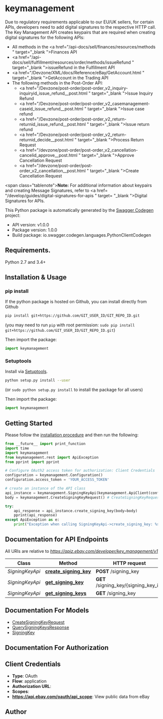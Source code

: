 # keymanagement
Due to regulatory requirements applicable to our EU/UK sellers, for certain APIs, developers need to add digital signatures to the respective HTTP call. The Key Management API creates keypairs that are required when creating digital signatures for the following APIs:<ul><li>All methods in the <a href=\"/api-docs/sell/finances/resources/methods \" target=\"_blank \">Finances API</a></li><li><a href=\"/api-docs/sell/fulfillment/resources/order/methods/issueRefund \" target=\"_blank \">issueRefund</a> in the Fulfillment API</li><li><a href=\"/Devzone/XML/docs/Reference/eBay/GetAccount.html \" target=\"_blank \">GetAccount</a> in the Trading API</li><li>The following methods in the Post-Order API:<ul><li><a href=\"/Devzone/post-order/post-order_v2_inquiry-inquiryid_issue_refund__post.html \" target=\"_blank \">Issue Inquiry Refund</a></li><li><a href=\"/Devzone/post-order/post-order_v2_casemanagement-caseid_issue_refund__post.html \" target=\"_blank \">Issue case refund</a></li><li><a href=\"/Devzone/post-order/post-order_v2_return-returnid_issue_refund__post.html \" target=\"_blank \">Issue return refund</a></li><li><a href=\"/Devzone/post-order/post-order_v2_return-returnid_decide__post.html \" target=\"_blank \">Process Return Request</a></li><li><a href=\"/devzone/post-order/post-order_v2_cancellation-cancelid_approve__post.html \" target=\"_blank \">Approve Cancellation Request</a></li><li><a href=\"/devzone/post-order/post-order_v2_cancellation__post.html \" target=\"_blank \">Create Cancellation Request</a></li></ul></li></ul><span class=\"tablenote\"><b>Note:</b> For additional information about keypairs and creating Message Signatures, refer to <a href= \"/develop/guides/digital-signatures-for-apis \" target= \"_blank \">Digital Signatures for APIs</a>.</span>

This Python package is automatically generated by the [Swagger Codegen](https://github.com/swagger-api/swagger-codegen) project:

- API version: v1.0.0
- Package version: 1.0.0
- Build package: io.swagger.codegen.languages.PythonClientCodegen

## Requirements.

Python 2.7 and 3.4+

## Installation & Usage
### pip install

If the python package is hosted on Github, you can install directly from Github

```sh
pip install git+https://github.com/GIT_USER_ID/GIT_REPO_ID.git
```
(you may need to run `pip` with root permission: `sudo pip install git+https://github.com/GIT_USER_ID/GIT_REPO_ID.git`)

Then import the package:
```python
import keymanagement 
```

### Setuptools

Install via [Setuptools](http://pypi.python.org/pypi/setuptools).

```sh
python setup.py install --user
```
(or `sudo python setup.py install` to install the package for all users)

Then import the package:
```python
import keymanagement
```

## Getting Started

Please follow the [installation procedure](#installation--usage) and then run the following:

```python
from __future__ import print_function
import time
import keymanagement
from keymanagement.rest import ApiException
from pprint import pprint

# Configure OAuth2 access token for authorization: Client Credentials
configuration = keymanagement.Configuration()
configuration.access_token = 'YOUR_ACCESS_TOKEN'

# create an instance of the API class
api_instance = keymanagement.SigningKeyApi(keymanagement.ApiClient(configuration))
body = keymanagement.CreateSigningKeyRequest() # CreateSigningKeyRequest |  (optional)

try:
    api_response = api_instance.create_signing_key(body=body)
    pprint(api_response)
except ApiException as e:
    print("Exception when calling SigningKeyApi->create_signing_key: %s\n" % e)

```

## Documentation for API Endpoints

All URIs are relative to *https://apiz.ebay.com/developer/key_management/v1*

Class | Method | HTTP request | Description
------------ | ------------- | ------------- | -------------
*SigningKeyApi* | [**create_signing_key**](docs/SigningKeyApi.md#create_signing_key) | **POST** /signing_key | 
*SigningKeyApi* | [**get_signing_key**](docs/SigningKeyApi.md#get_signing_key) | **GET** /signing_key/{signing_key_id} | 
*SigningKeyApi* | [**get_signing_keys**](docs/SigningKeyApi.md#get_signing_keys) | **GET** /signing_key | 


## Documentation For Models

 - [CreateSigningKeyRequest](docs/CreateSigningKeyRequest.md)
 - [QuerySigningKeysResponse](docs/QuerySigningKeysResponse.md)
 - [SigningKey](docs/SigningKey.md)


## Documentation For Authorization


## Client Credentials

- **Type**: OAuth
- **Flow**: application
- **Authorization URL**: 
- **Scopes**: 
 - **https://api.ebay.com/oauth/api_scope**: View public data from eBay


## Author



